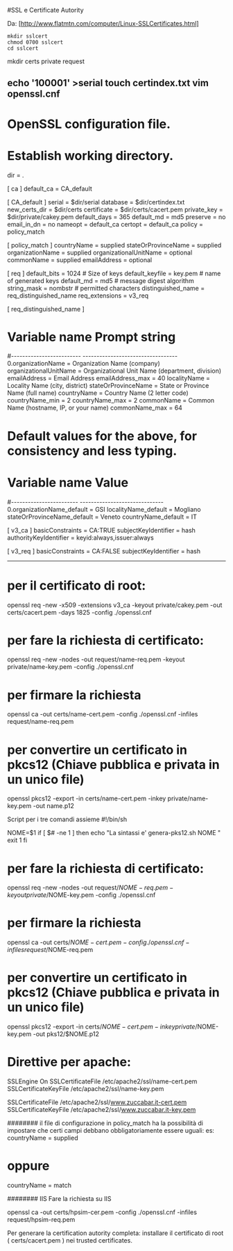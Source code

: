 #SSL e Certificate Autority

Da: [http://www.flatmtn.com/computer/Linux-SSLCertificates.html]


    mkdir sslcert
    chmod 0700 sslcert
    cd sslcert
mkdir certs private request

echo '100001' >serial
touch certindex.txt
vim openssl.cnf
-----------


#
# OpenSSL configuration file.
#

# Establish working directory.

dir						= .

[ ca ]
default_ca				= CA_default

[ CA_default ]
serial					= $dir/serial
database				= $dir/certindex.txt
new_certs_dir			= $dir/certs
certificate			= $dir/certs/cacert.pem
private_key			= $dir/private/cakey.pem
default_days			= 365
default_md				= md5
preserve				= no
email_in_dn			= no
nameopt				= default_ca
certopt				= default_ca
policy					= policy_match

[ policy_match ]
countryName                     = supplied
stateOrProvinceName             = supplied
organizationName                = supplied
organizationalUnitName          = optional
commonName                      = supplied
emailAddress                    = optional


[ req ]
default_bits				= 1024			# Size of keys
default_keyfile			= key.pem		# name of generated keys
default_md					= md5				# message digest algorithm
string_mask				= nombstr		# permitted characters
distinguished_name		= req_distinguished_name
req_extensions			= v3_req

[ req_distinguished_name ]
# Variable name				Prompt string
#-------------------------	  ----------------------------------
0.organizationName			= Organization Name (company)
organizationalUnitName			= Organizational Unit Name (department, division)
emailAddress				= Email Address
emailAddress_max			= 40
localityName				= Locality Name (city, district)
stateOrProvinceName			= State or Province Name (full name)
countryName				= Country Name (2 letter code)
countryName_min				= 2
countryName_max				= 2
commonName				= Common Name (hostname, IP, or your name)
commonName_max				= 64


# Default values for the above, for consistency and less typing.
# Variable name				Value
#------------------------	  ------------------------------
0.organizationName_default	= GSI
localityName_default			= Mogliano
stateOrProvinceName_default	= Veneto
countryName_default			= IT

[ v3_ca ]
basicConstraints				= CA:TRUE
subjectKeyIdentifier			= hash
authorityKeyIdentifier		= keyid:always,issuer:always

[ v3_req ]
basicConstraints				= CA:FALSE
subjectKeyIdentifier			= hash


-----

# per il certificato di root:
openssl req -new -x509 -extensions v3_ca -keyout private/cakey.pem -out certs/cacert.pem -days 1825 -config ./openssl.cnf



# per fare la richiesta di certificato:
openssl req -new -nodes -out request/name-req.pem -keyout private/name-key.pem -config ./openssl.cnf

# per firmare la richiesta
openssl ca -out certs/name-cert.pem -config ./openssl.cnf -infiles request/name-req.pem

# per convertire un certificato in pkcs12 (Chiave pubblica e privata in un unico file)
openssl pkcs12 -export -in certs/name-cert.pem -inkey private/name-key.pem -out name.p12


Script per i tre comandi assieme
#!/bin/sh

NOME=$1
if [ $# -ne 1 ]
    then
   echo "La sintassi e' genera-pks12.sh NOME "
   exit 1
fi
# per fare la richiesta di certificato:
openssl req -new -nodes -out request/$NOME-req.pem -keyout private/$NOME-key.pem -config ./openssl.cnf
# per firmare la richiesta
openssl ca -out certs/$NOME-cert.pem -config ./openssl.cnf -infiles request/$NOME-req.pem
# per convertire un certificato in pkcs12 (Chiave pubblica e privata in un unico file)
openssl pkcs12 -export -in certs/$NOME-cert.pem -inkey private/$NOME-key.pem -out pks12/$NOME.p12



# Direttive per apache:

SSLEngine On
SSLCertificateFile /etc/apache2/ssl/name-cert.pem
SSLCertificateKeyFile /etc/apache2/ssl/name-key.pem

SSLCertificateFile /etc/apache2/ssl/www.zuccabar.it-cert.pem
SSLCertificateKeyFile /etc/apache2/ssl/www.zuccabar.it-key.pem


########
il file di configurazione in policy_match ha la possibilità di impostare che certi campi debbano obbligatoriamente essere uguali:
es: 
countryName                     = supplied
# oppure
countryName                     = match


######## IIS
Fare la richiesta su IIS

openssl ca -out certs/hpsim-cer.pem -config ./openssl.cnf -infiles request/hpsim-req.pem



Per generare la certification autority completa: installare il certificato di root ( certs/cacert.pem ) nei trusted certificates. 
